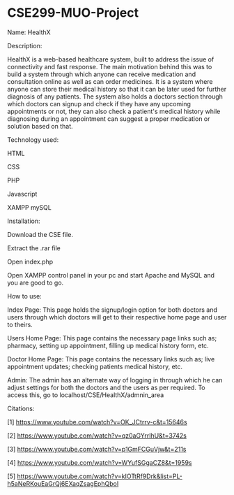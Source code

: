 # CSE299-MUO-Project

Name: HealthX

Description:

HealthX is a web-based healthcare system, built to address the issue of connectivity and fast response. The main motivation behind this was to build a system through which anyone can receive medication and consultation online as well as can order medicines. It is a system where anyone can store their medical history so that it can be later used for further diagnosis of any patients. The system also holds a doctors section through which doctors can signup and check if they have any upcoming appointments or not, they can also check a patient's medical history while diagnosing during an appointment can suggest a proper medication or solution based on that. 


Technology used:

HTML

CSS

PHP

Javascript

XAMPP mySQL


Installation:

Download the CSE file.

Extract the .rar file

Open index.php 

Open XAMPP control panel in your pc and start Apache and MySQL and you are good to go.


How to use:

Index Page: This page holds the signup/login option for both doctors and users through which doctors will get to their respective home page and user to theirs.

Users Home Page: This page contains the necessary page links such as; pharmacy, setting up appointment, filling up medical history form, etc.

Doctor Home Page: This page contains the necessary links such as; live appointment updates; checking patients medical history, etc.

Admin: The admin has an alternate way of logging in through which he can adjust settings for both the doctors and the users as per required. To access this, go to localhost/CSE/HealthX/admnin_area


Citations:

[1] https://www.youtube.com/watch?v=OK_JCtrrv-c&t=15646s

[2] https://www.youtube.com/watch?v=qz0aGYrrlhU&t=3742s 

[3] https://www.youtube.com/watch?v=p1GmFCGuVjw&t=211s

[4] https://www.youtube.com/watch?v=WYufSGgaCZ8&t=1959s 

[5] https://www.youtube.com/watch?v=kIOTtRf9Drk&list=PL-h5aNeRKouEaGrQj6EXaqZsagEphQboI
